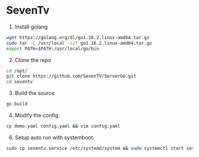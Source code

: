 # SevenTv

1. Install golang
```bash
wget https://golang.org/dl/go1.16.2.linux-amd64.tar.gz
sudo tar -C /usr/local -xzf go1.16.2.linux-amd64.tar.gz
export PATH=$PATH:/usr/local/go/bin
```

2. Clone the repo
```bash
cd /opt/
git clone https://github.com/SevenTV/ServerGo.git
cd seventv
```

3. Build the source
```bash
go build
```

4. Modify the config.
```bash
cp demo.yaml config.yaml && vim config.yaml
```

6. Setup auto run with systemboot.
```bash
sudo cp seventv.service /etc/systemd/system && sudo systemctl start seventv && sudo systemctl enable seventv
```
